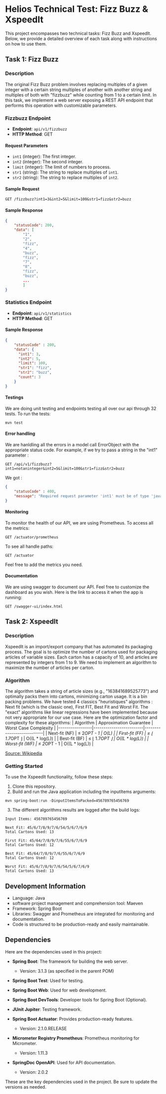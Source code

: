 # Helios Technical Test: Fizz Buzz & XspeedIt

This project encompasses two technical tasks: Fizz Buzz and XspeedIt. Below, we provide a detailed overview of each task along with instructions on how to use them.

## Task 1: Fizz Buzz

### Description

The original Fizz Buzz problem involves replacing multiples of a given integer with a certain string multiples of another with another string and multiples of both with "fizzbuzz" while counting from 1 to a certain limit. In this task, we implement a web server exposing a REST API endpoint that performs this operation with customizable parameters.

### Fizzbuzz Endpoint

- **Endpoint**: `api/v1/fizzbuzz`
- **HTTP Method**: GET

#### Request Parameters

- `int1` (integer): The first integer.
- `int2` (integer): The second integer.
- `limit` (integer): The limit of numbers to process.
- `str1` (string): The string to replace multiples of `int1`.
- `str2` (string): The string to replace multiples of `int2`.

#### Sample Request

```http
GET /fizzbuzz?int1=3&int2=5&limit=100&str1=fizz&str2=buzz
```

#### Sample Response
```json
{
    "statusCode": 200,
    "data": [
        "1",
        "2",
        "fizz",
        "4",
        "buzz",
        "fizz",
        "7",
        "8",
        "fizz",
        "buzz",
        ...
        ]
}
```

### Statistics Endpoint

- **Endpoint**: `api/v1/statistics`
- **HTTP Method**: GET

#### Sample Response

```json
{
    "statusCode" : 200,
    "data": {
      "int1": 3,
      "int2": 5,
      "limit": 100,
      "str1": "fizz",
      "str2": "buzz",
      "count": 3
    }
}
```
#### Testings

We are doing unit testing and endpoints testing all over our api through 32 tests. To run the tests: 
```
mvn test
```

#### Error handling

We are hanldling all the errors in a model call ErrorObject with the appropriate status code. For example, if we try to pass a string in the "int1" parameter : 
```http
GET /api/v1/fizzbuzz?int1=notaninteger&int2=5&limit=100&str1=fizz&str2=buzz
```
We got :

```json
{
    "statusCode" : 400,
    "message": "Required request parameter 'int1' must be of type 'java.lang.Integer'"
}
```

#### Monitoring

To monitor the health of our API, we are using Prometheus. To access all the metrics: 
```http
GET /actuator/prometheus
```
To see all handle paths:
```http
GET /actuator
```

Feel free to add the metrics you need.

#### Documentation

We are using swagger to document our API. Feel free to customize the dashboard as you wish. 
Here is the link to access it when the app is running:
```http
GET /swagger-ui/index.html
```

## Task 2: XspeedIt

### Description

XspeedIt is an import/export company that has automated its packaging process. The goal is to optimize the number of cartons used for packaging articles of variable sizes. Each carton has a capacity of 10, and articles are represented by integers from 1 to 9. We need to implement an algorithm to maximize the number of articles per carton.

### Algorithm

The algorithm takes a string of article sizes (e.g., "163841689525773") and optimally packs them into cartons, minimizing carton usage. It is a bin packing problems. We have tested 4 classics "heuristiques" algorithms : Next fit (which is the classic one), First FIT, Best Fit and Worst Fit. The "exact" algorithms like linear regressions have been implemented because not very appropriate for our use case. Here are the optimization factor and complexity for these algorithms: 
| Algorithm       | Approximation Guarantee | Worst Case Complexity      |
|-----------------|-------------------------|---------------------------|
| Next-fit (NF)   | ≤ 2*OPT - 1             | O(L)                    |
| First-fit (FF)  | ≤ ⌊ 1.7*OPT ⌋         | O((L * log(L))         |
| Best-fit (BF)   | ≤ ⌊ 1.7*OPT ⌋         | O((L * log(L))         |
| Worst-fit (WF)  | ≤ 2*OPT - 1             |  O((L * log(L))         |

[Source: Wikipedia](https://en.wikipedia.org/wiki/Bin_packing_problem)

### Getting Started

To use the XspeedIt functionality, follow these steps:

1. Clone this repository.
2. Build and run the Java application including the inputItems arguments:
```
mvn spring-boot:run -DinputItemsToPacked=456789765456769
```
3. The different algorithms results are logged after the build logs:
```
Input Items: 456789765456769

Next Fit: 45/6/7/8/9/7/6/54/5/6/7/6/9
Total Cartons Used: 13

First Fit: 45/64/7/8/9/7/6/55/6/7/6/9
Total Cartons Used: 12

Best Fit: 45/64/7/8/9/7/6/55/6/7/6/9
Total Cartons Used: 12

Worst Fit: 45/6/7/8/9/7/6/54/5/6/7/6/9
Total Cartons Used: 13
```

## Development Information

- Language: Java
- software project management and comprehension tool: Maeven
- Framework: Spring Boot
- Libraries: Swagger and Prometheus are integrated for monitoring and documentation.
- Code is structured to be production-ready and easily maintainable.


## Dependencies

Here are the dependencies used in this project:

- **Spring Boot**: The framework for building the web server.
  - Version: 3.1.3 (as specified in the parent POM)

- **Spring Boot Test**: Used for testing.

- **Spring Boot Web**: Used for web development.

- **Spring Boot DevTools**: Developer tools for Spring Boot (Optional).

- **JUnit Jupiter**: Testing framework.

- **Spring Boot Actuator**: Provides production-ready features.
  - Version: 2.1.0.RELEASE

- **Micrometer Registry Prometheus**: Prometheus monitoring for Micrometer.
  - Version: 1.11.3

- **SpringDoc OpenAPI**: Used for API documentation.
  - Version: 2.0.2

These are the key dependencies used in the project. Be sure to update the versions as needed.



